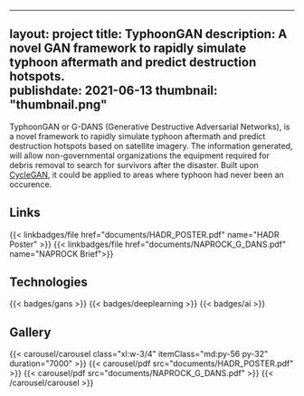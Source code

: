  
---
layout: project
title: TyphoonGAN
description: A novel GAN framework to rapidly simulate typhoon aftermath and predict destruction hotspots.  
publishdate: 2021-06-13
thumbnail: "thumbnail.png"
---

TyphoonGAN or G-DANS (Generative Destructive Adversarial Networks), is a novel framework to rapidly simulate typhoon aftermath and predict destruction hotspots based on satellite imagery. The information generated, will allow non-governmental organizations the equipment required for debris removal to search for survivors after the disaster. Built upon [CycleGAN](https://junyanz.github.io/CycleGAN/), it could be applied to areas where typhoon had never been an occurence.

## Links
{{< linkbadges/file href="documents/HADR_POSTER.pdf" name="HADR Poster" >}}
{{< linkbadges/file href="documents/NAPROCK_G_DANS.pdf" name="NAPROCK Brief">}}

## Technologies
{{< badges/gans >}}
{{< badges/deeplearning >}}
{{< badges/ai >}}

## Gallery
{{< carousel/carousel class="xl:w-3/4" itemClass="md:py-56 py-32" duration="7000" >}}
    {{< carousel/pdf src="documents/HADR_POSTER.pdf" >}}
    {{< carousel/pdf src="documents/NAPROCK_G_DANS.pdf" >}}
{{< /carousel/carousel >}}